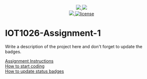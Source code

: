 <p align="center">
	<a href="https://github.com/roshan7171/IOT1026-Assignment-1/actions/workflows/ci.yml">
    <img src="https://github.com/roshan7171/IOT1026-Assignment-1/actions/workflows/ci.yml/badge.svg"/>
    </a>
	<a href="https://github.com/roshan7171/IOT1026-Assignment-1/actions/workflows/formatting.yml">
    <img src="https://github.com/roshan7171/IOT1026-Assignment-1/actions/workflows/formatting.yml/badge.svg"/>
	<br/>
    <a href="https://codecov.io/gh/roshan7171/IOT1026-Assignment-1" > 
    <img src="https://codecov.io/gh/roshan7171/IOT1026-Assignment-1/branch/main/graph/badge.svg?token=JS0857X5JD"/>
	<img title="MIT License" alt="license" src="https://img.shields.io/badge/license-MIT-informational?style=flat-square">	
    </a>
</p>

# IOT1026-Assignment-1
Write a description of the project here and don't forget to update the badges.  

[Assignment Instructions](docs/instructions.md)  
[How to start coding](docs/how-to-use.md)  
[How to update status badges](docs/how-to-update-badges.md)
